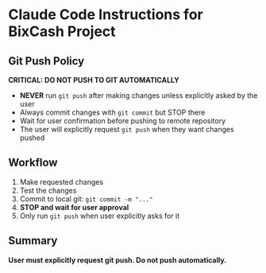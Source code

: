 # Claude Code Instructions for BixCash Project

## Git Push Policy

**CRITICAL: DO NOT PUSH TO GIT AUTOMATICALLY**

- **NEVER** run `git push` after making changes unless explicitly asked by the user
- Always commit changes with `git commit` but STOP there
- Wait for user confirmation before pushing to remote repository
- The user will explicitly request `git push` when they want changes pushed

## Workflow

1. Make requested changes
2. Test the changes
3. Commit to local git: `git commit -m "..."`
4. **STOP and wait for user approval**
5. Only run `git push` when user explicitly asks for it

## Summary

**User must explicitly request git push. Do not push automatically.**
